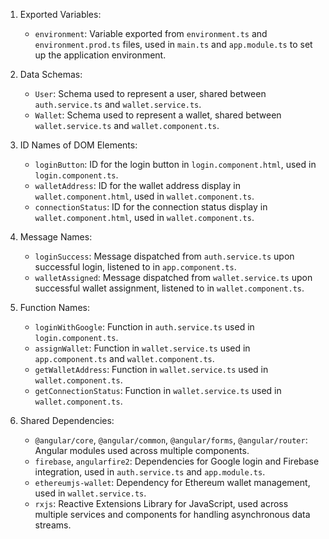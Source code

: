 1. Exported Variables:
   - `environment`: Variable exported from `environment.ts` and `environment.prod.ts` files, used in `main.ts` and `app.module.ts` to set up the application environment.

2. Data Schemas:
   - `User`: Schema used to represent a user, shared between `auth.service.ts` and `wallet.service.ts`.
   - `Wallet`: Schema used to represent a wallet, shared between `wallet.service.ts` and `wallet.component.ts`.

3. ID Names of DOM Elements:
   - `loginButton`: ID for the login button in `login.component.html`, used in `login.component.ts`.
   - `walletAddress`: ID for the wallet address display in `wallet.component.html`, used in `wallet.component.ts`.
   - `connectionStatus`: ID for the connection status display in `wallet.component.html`, used in `wallet.component.ts`.

4. Message Names:
   - `loginSuccess`: Message dispatched from `auth.service.ts` upon successful login, listened to in `app.component.ts`.
   - `walletAssigned`: Message dispatched from `wallet.service.ts` upon successful wallet assignment, listened to in `wallet.component.ts`.

5. Function Names:
   - `loginWithGoogle`: Function in `auth.service.ts` used in `login.component.ts`.
   - `assignWallet`: Function in `wallet.service.ts` used in `app.component.ts` and `wallet.component.ts`.
   - `getWalletAddress`: Function in `wallet.service.ts` used in `wallet.component.ts`.
   - `getConnectionStatus`: Function in `wallet.service.ts` used in `wallet.component.ts`.

6. Shared Dependencies:
   - `@angular/core`, `@angular/common`, `@angular/forms`, `@angular/router`: Angular modules used across multiple components.
   - `firebase`, `angularfire2`: Dependencies for Google login and Firebase integration, used in `auth.service.ts` and `app.module.ts`.
   - `ethereumjs-wallet`: Dependency for Ethereum wallet management, used in `wallet.service.ts`.
   - `rxjs`: Reactive Extensions Library for JavaScript, used across multiple services and components for handling asynchronous data streams.